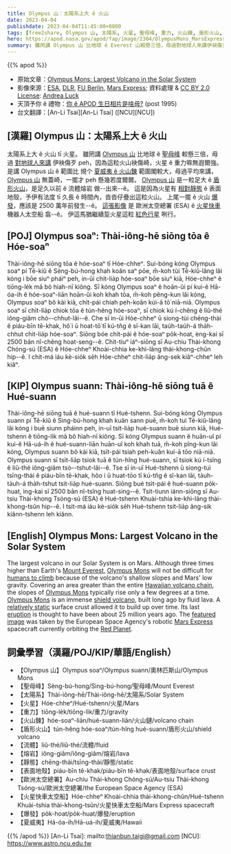 ```yaml
---
title: Olympus 山：太陽系上大 ê 火山
date: 2023-04-04
publishdate: 2023-04-04T11:45:00+0800
tags: [free2share, Olympus 山, 太陽系, 火星, 聖母峰, 重力, 火山鍊, 盾形火山, 流體, 熔岩, 靜態, 表面地殼, 歐洲太空總署, ESA, 火星快車太空船, 夏威夷]
hero: https://apod.nasa.gov/apod/fap/image/2304/OlympusMons_MarsExpress_960.jpg
summary: 雖罔講 Olympus 山 比地球 ê Everest 山較懸三倍，毋過對地球人來講伊袂傷歹 peh，因為這粒火山袂傷崎，火星 ê 重力嘛無遐爾強。
---
```


{{% apod %}}

- 原始文章：[Olympus Mons: Largest Volcano in the Solar System](https://apod.nasa.gov/apod/ap230404.html)
- 影像來源：[ESA](https://www.esa.int/), [DLR](https://www.dlr.de/EN/organisation-dlr/dlr/dlr-at-a-glance.html), [FU Berlin](https://www.fu-berlin.de/), [Mars Express](https://www.esa.int/Science_Exploration/Space_Science/Mars_Express); 資料處理 & [CC BY 2.0 License](https://creativecommons.org/licenses/by/2.0/): [Andrea Luck](https://twitter.com/andrluck)
- 天頂予你 ê 禮物：[你 ê APOD 生日相片是啥毋?](https://apod.nasa.gov/apod/calendar/allyears.html) (post 1995)
- 台文翻譯：[An-Li Tsai][An-Li Tsai] ([NCU][NCU])

## [漢羅] Olympus 山：太陽系上大 ê 火山
太陽系上大 ê 火山 tī 火星。
雖罔講 [Olympus 山][Olympus Mons 1] 比地球 ê [聖母峰][Mount Everest] 較懸三倍，毋過 [對地球人來講][humans to climb] 伊袂傷歹 peh，因為這粒火山袂傷崎，火星 ê 重力嘛無遐爾強。
是講 Olympus 山 ê 範圍比 規个 [夏威夷 ê 火山鍊][Hawaiian volcano chain] 範圍閣較大，毋過平均來講，[Olympus 山][Olympus Mons 2] 無蓋崎，一擺才 peh 懸幾若度爾爾。
[Olympus 山][Olympus Mons 3] 是一粒足大 ê [盾形火山][shield volcano]，是足久以前 ê 流體熔岩 做--出來--ê。
這是因為火星有 [相對靜態][relatively static] ê 表面地殼，予伊有法度 tī 久長 ê 時間內，沓沓仔疊出這粒火山。
上尾一擺 ê 火山 [爆發][eruption]，應該是 2500 萬年前發生--ê。
[這張影像][featured image] 是 歐洲太空總署 (ESA) ê [火星快車][Mars Express] 機器人太空船 翕--ê。
伊這馬猶繼續踅火星這粒 [紅色行星][Red Planet] 咧行。

## [POJ] Olympus soaⁿ: Thài-iông-hē siōng tōa ê Hóe-soaⁿ
Thài-iông-hē siōng tōa ê hóe-soaⁿ tī Hóe-chheⁿ.
Sui-bóng kóng Olympus soaⁿ pí Tē-kiû ê Sèng-bú-hong khah koân saⁿ pōe, m̄-koh tùi Tē-kiû-lâng lâi kóng i bōe siuⁿ pháiⁿ peh, in-ūi chit-lia̍p hóe-soaⁿ bōe siuⁿ kiā, Hóe-chheⁿ ê tiōng-le̍k mā bô hiah-nī kiông.
Sī kóng Olympus soaⁿ ê hoān-ûi pí kui-ê Hā-óa-ih ê hóe-soaⁿ-liān hoān-ûi koh khah tōa, m̄-koh pêng-kun lâi kóng, Olympus soaⁿ bô kài kiā, chi̍t-pái chiah peh-koân kúi-ā tō͘ niā-niā.
Olympus soaⁿ sī chi̍t-lia̍p chiok tōa ê tún-hêng hóe-soaⁿ, sī chiok kú í-chêng ê liû-thé iông-giâm chò--chhut-lâi--ê.
Che sī in-ūi Hóe-chheⁿ ū siong-tùi chēng-thài ê piáu-bīn tē-khak, hô͘ i ū hoat-tō͘ tī kú-tn̂g ê sî-kan lāi, tau̍h-tau̍h-á tha̍h-chhut chit-lia̍p hóe-soaⁿ.
Siōng bóe chi̍t-pái ê hóe-soaⁿ po̍k-hoat, èng-kai sī 2500 bān nî-chêng hoat-seng--ê.
Chit-tiuⁿ iáⁿ-siōng sī Au-chiu Thài-khong Chóng-sú (ESA) ê Hóe-chheⁿ Khoài-chhia ke-khì-lâng thài-khong-chûn hip--ê.
I chit-má iáu kè-sio̍k se̍h Hóe-chheⁿ chit-lia̍p âng-sek kiâⁿ-chheⁿ leh kiâⁿ.

## [KIP] Olympus suann: Thài-iông-hē siōng tuā ê Hué-suann
Thài-iông-hē siōng tuā ê hué-suann tī Hué-tshenn.
Sui-bóng kóng Olympus suann pí Tē-kiû ê Sìng-bú-hong khah kuân sann puē, m̄-koh tuì Tē-kiû-lâng lâi kóng i buē siunn pháinn peh, in-uī tsit-lia̍p hué-suann buē siunn kiā, Hué-tshenn ê tiōng-li̍k mā bô hiah-nī kiông.
Sī kóng Olympus suann ê huān-uî pí kui-ê Hā-uá-ih ê hué-suann-liān huān-uî koh khah tuā, m̄-koh pîng-kun lâi kóng, Olympus suann bô kài kiā, tsi̍t-pái tsiah peh-kuân kuí-ā tōo niā-niā.
Olympus suann sī tsi̍t-lia̍p tsiok tuā ê tún-hîng hué-suann, sī tsiok kú í-tsîng ê liû-thé iông-giâm tsò--tshut-lâi--ê.
Tse sī in-uī Hué-tshenn ū siong-tuì tsīng-thài ê piáu-bīn tē-khak, hôo i ū huat-tōo tī kú-tn̂g ê sî-kan lāi, ta̍uh-ta̍uh-á tha̍h-tshut tsit-lia̍p hué-suann.
Siōng bué tsi̍t-pái ê hué-suann po̍k-huat, ìng-kai sī 2500 bān nî-tsîng huat-sing--ê.
Tsit-tiunn iánn-siōng sī Au-tsiu Thài-khong Tsóng-sú (ESA) ê Hué-tshenn Khuài-tshia ke-khì-lâng thài-khong-tsûn hip--ê.
I tsit-má iáu kè-sio̍k se̍h Hué-tshenn tsit-lia̍p âng-sik kiânn-tshenn leh kiânn.

## [English] Olympus Mons: Largest Volcano in the Solar System
The largest volcano in our Solar System is on Mars.
Although three times higher than Earth's [Mount Everest][Mount Everest], [Olympus Mons][Olympus Mons 1] will not be difficult for [humans to climb][humans to climb] because of the volcano's shallow slopes and Mars' low gravity.
Covering an area greater than the entire [Hawaiian volcano chain][Hawaiian volcano chain], the slopes of [Olympus Mons][Olympus Mons 2] typically rise only a few degrees at a time.
[Olympus Mons][Olympus Mons 3] is an immense [shield volcano][shield volcano], built long ago by fluid lava.
A [relatively static][relatively static] surface crust allowed it to build up over time.
Its last [eruption][eruption] is thought to have been about 25 million years ago.
The [featured image][featured image] was taken by the European Space Agency's robotic [Mars Express][Mars Express] spacecraft currently orbiting the [Red Planet][Red Planet].

## 詞彙學習（漢羅/POJ/KIP/華語/English）
- 【Olympus 山】Olympus soaⁿ/Olympus suann/奧林匹斯山/Olympus Mons
- 【聖母峰】Sèng-bú-hong/Sìng-bú-hong/聖母峰/Mount Everest
- 【太陽系】Thài-iông-hē/Thài-iông-hē/太陽系/Solar System
- 【火星】Hóe-chheⁿ/Hué-tshenn/火星/Mars
- 【重力】tiōng-le̍k/tiōng-li̍k/重力/gravity
- 【火山鍊】hóe-soaⁿ-liān/hué-suann-liān/火山鏈/volcano chain
- 【盾形火山】tún-hêng hóe-soaⁿ/tún-hîng hué-suann/盾形火山/shield volcano
- 【流體】liû-thé/liû-thé/流體/fluid
- 【熔岩】iông-giâm/iông-giâm/熔岩/lava
- 【靜態】chēng-thài/tsīng-thài/靜態/static
- 【表面地殼】piáu-bīn tē-khak/piáu-bīn tē-khak/表面地殼/surface crust
- 【歐洲太空總署】Au-chiu Thài-khong Chóng-sú/Au-tsiu Thài-khong Tsóng-sú/歐洲太空總署/the European Space Agency (ESA)
- 【火星快車太空船】Hóe-chheⁿ Khoài-chhia thài-khong-chûn/Hué-tshenn Khuài-tshia thài-khong-tsûn/火星快車太空船/Mars Express spacecraft
- 【爆發】po̍k-hoat/po̍k-huat/爆發/eruption
- 【夏威夷】Hā-óa-ih/Hā-uá-ih/夏威夷/Hawaii


{{% /apod %}}
[An-Li Tsai]: mailto:thianbun.taigi@gmail.com
[NCU]: https://www.astro.ncu.edu.tw

[copyright]: https://apod.nasa.gov/apod/fap/lib/about_apod.html#srapply
[License]: https://creativecommons.org/licenses/by/2.0/

[Mount Everest]:https://apod.nasa.gov/apod/ap110417.html
[Olympus Mons 1]:https://mars.nasa.gov/gallery/atlas/olympus-mons.html
[humans to climb]:https://apod.nasa.gov/apod/ap230326.html
[Hawaiian volcano chain]:https://apod.nasa.gov/apod/ap951216.html
[Olympus Mons 2]:https://youtu.be/QXpzNNARzGI
[Olympus Mons 3]:https://en.wikipedia.org/wiki/Olympus_Mons
[shield volcano]:https://www.nps.gov/articles/000/shield-volcanoes.htm
[relatively static]:https://www.rd.com/wp-content/uploads/2020/06/GettyImages-845712410.jpg
[eruption]:https://spaceplace.nasa.gov/volcanoes2/
[featured image]:https://www.flickr.com/photos/192271236@N03/52770375578/in/pool-apods/
[Mars Express]:https://en.wikipedia.org/wiki/Mars_Express
[Red Planet]:https://www.nasa.gov/feature/goddard/2021/nasa-confirms-thousands-of-massive-ancient-volcanic-eruptions-on-mars

